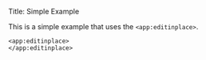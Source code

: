 Title: Simple Example

This is a simple example that uses the `<app:editinplace>`.
	
	<app:editinplace>
	</app:editinplace>
	
